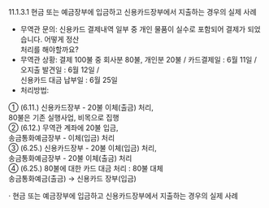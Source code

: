 11.1.3.1 현금 또는 예금장부에 입금하고 신용카드장부에서 지출하는 경우의 실제 사례  
- 무역관 문의: 신용카드 결제내역 일부 중 개인 물품이 실수로 포함되어 결제가 되었습니다. 어떻게 정산  
처리를 해야할까요?  
- 무역관 상황: 결제 100불 중 회사분 80불, 개인분 20불 / 카드결제일 : 6월 11일 / 오지출 발견일 : 6월 12일 /  
신용카드 대금 납부일 : 6월 25일  
- 처리방법:

  

① (6.11.) 신용카드장부 - 20불 이체(출금) 처리,  
80불은 기존 실행사업, 비목으로 집행  
② (6.12.) 무역관 계좌에 20불 입금,  
송금통화예금장부 - 이체(입금) 처리  
③ (6.25.) 신용카드장부 - 20불 이체(입금) 처리,  
송금통화예금장부 - 20불 이체(출금) 처리  
④ (6.25.) 80불에 대한 카드 대금 처리 : 80불 대체  
송금통화예금(출금) → 신용카드 장부(입금)

· 현금 또는 예금장부에 입금하고 신용카드장부에서 지출하는 경우의 실제 사례